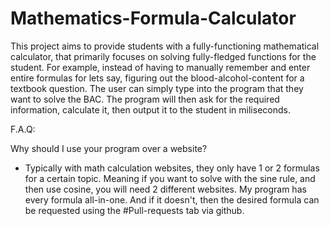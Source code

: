 # Mathematics-Formula-Calculator

This project aims to provide students with a fully-functioning mathematical calculator, that primarily
focuses on solving fully-fledged functions for the student. For example, instead of having to manually 
remember and enter entire formulas for lets say, figuring out the blood-alcohol-content for a textbook question. The user
can simply type into the program that they want to solve the BAC. The program will then ask for the
required information, calculate it, then output it to the student in miliseconds.

F.A.Q:

Why should I use your program over a website?

- Typically with math calculation websites, they only have 1 or 2 formulas for a certain topic. Meaning if you want 
  to solve with the sine rule, and then use cosine, you will need 2 different websites. My program has every formula
  all-in-one. And if it doesn't, then the desired formula can be requested using the #Pull-requests tab via github.
